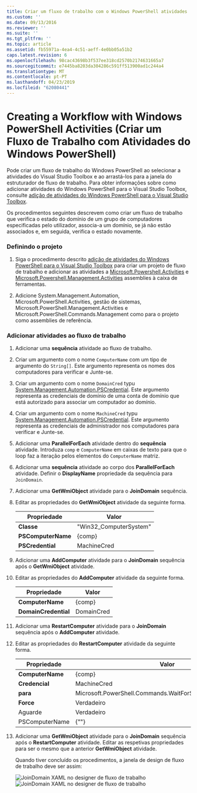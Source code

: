 ```yaml
---
title: Criar um fluxo de trabalho com o Windows PowerShell atividades | Documentos da Microsoft
ms.custom: ''
ms.date: 09/13/2016
ms.reviewer: ''
ms.suite: ''
ms.tgt_pltfrm: ''
ms.topic: article
ms.assetid: fb55971a-4ea4-4c51-aeff-4e0bb05a51b2
caps.latest.revision: 6
ms.openlocfilehash: 98cac43698b3f537ee318cd2570b2174631665a7
ms.sourcegitcommit: e7445ba8203da304286c591ff513900ad1c244a4
ms.translationtype: MT
ms.contentlocale: pt-PT
ms.lasthandoff: 04/23/2019
ms.locfileid: "62080441"
---
```

# <a name="creating-a-workflow-with-windows-powershell-activities"></a>Creating a Workflow with Windows PowerShell Activities (Criar um Fluxo de Trabalho com Atividades do Windows PowerShell)

Pode criar um fluxo de trabalho do Windows PowerShell ao selecionar a atividades do Visual Studio Toolbox e ao arrastá-los para a janela do estruturador de fluxo de trabalho. Para obter informações sobre como adicionar atividades do Windows PowerShell para o Visual Studio Toolbox, consulte [adição de atividades do Windows PowerShell para o Visual Studio Toolbox](./adding-windows-powershell-activities-to-the-visual-studio-toolbox.md).

Os procedimentos seguintes descrevem como criar um fluxo de trabalho que verifica o estado do domínio de um grupo de computadores especificadas pelo utilizador, associa-a um domínio, se já não estão associados e, em seguida, verifica o estado novamente.

### <a name="setting-up-the-project"></a>Definindo o projeto

1. Siga o procedimento descrito [adição de atividades do Windows PowerShell para o Visual Studio Toolbox](./adding-windows-powershell-activities-to-the-visual-studio-toolbox.md) para criar um projeto de fluxo de trabalho e adicionar as atividades a [Microsoft.Powershell.Activities](/dotnet/api/Microsoft.PowerShell.Activities) e [ Microsoft.Powershell.Management.Activities](/dotnet/api/Microsoft.PowerShell.Management.Activities) assemblies à caixa de ferramentas.

2. Adicione System.Management.Automation, Microsoft.PowerShell.Activities, gestão de sistemas, Microsoft.PowerShell.Management.Activities e Microsoft.PowerShell.Commands.Management como para o projeto como assemblies de referência.

### <a name="adding-activities-to-the-workflow"></a>Adicionar atividades ao fluxo de trabalho

1. Adicionar uma **sequência** atividade ao fluxo de trabalho.

2. Criar um argumento com o nome `ComputerName` com um tipo de argumento do `String[]`. Este argumento representa os nomes dos computadores para verificar e Junte-se.

3. Criar um argumento com o nome `DomainCred` typu [System.Management.Automation.PSCredential](/dotnet/api/System.Management.Automation.PSCredential). Este argumento representa as credenciais de domínio de uma conta de domínio que está autorizado para associar um computador ao domínio.

4. Criar um argumento com o nome `MachineCred` typu [System.Management.Automation.PSCredential](/dotnet/api/System.Management.Automation.PSCredential). Este argumento representa as credenciais de administrador nos computadores para verificar e Junte-se.

5. Adicionar uma **ParallelForEach** atividade dentro do **sequência** atividade. Introduza `comp` e `ComputerName` em caixas de texto para que o loop faz a iteração pelos elementos do `ComputerName` matriz.

6. Adicionar uma **sequência** atividade ao corpo dos **ParallelForEach** atividade. Definir o **DisplayName** propriedade da sequência para `JoinDomain`.

7. Adicionar uma **GetWmiObject** atividade para o **JoinDomain** sequência.

8. Editar as propriedades do **GetWmiObject** atividade da seguinte forma.

   |Propriedade|Valor|
   |--------------|-----------|
   |**Classe**|"Win32_ComputerSystem"|
   |**PSComputerName**|{comp}|
   |**PSCredential**|MachineCred|

9. Adicionar uma **AddComputer** atividade para o **JoinDomain** sequência após o **GetWmiObject** atividade.

10. Editar as propriedades do **AddComputer** atividade da seguinte forma.

    |Propriedade|Valor|
    |--------------|-----------|
    |**ComputerName**|{comp}|
    |**DomainCredential**|DomainCred|

11. Adicionar uma **RestartComputer** atividade para o **JoinDomain** sequência após o **AddComputer** atividade.

12. Editar as propriedades do **RestartComputer** atividade da seguinte forma.

    |Propriedade|Valor|
    |--------------|-----------|
    |**ComputerName**|{comp}|
    |**Credencial**|MachineCred|
    |**para**|Microsoft.PowerShell.Commands.WaitForServiceTypes.PowerShell|
    |**Force**|Verdadeiro|
    |Aguarde|Verdadeiro|
    |PSComputerName|{""}|

13. Adicionar uma **GetWmiObject** atividade para o **JoinDomain** sequência após o **RestartComputer** atividade. Editar as respetivas propriedades para ser o mesmo que a anterior **GetWmiObject** atividade.

    Quando tiver concluído os procedimentos, a janela de design de fluxo de trabalho deve ser assim:

    ![JoinDomain XAML no designer de fluxo de trabalho](../media/joindomainworkflow.png)
    ![JoinDomain XAML no designer de fluxo de trabalho](../media/joindomainworkflow.png "JoinDomainWorkflow")